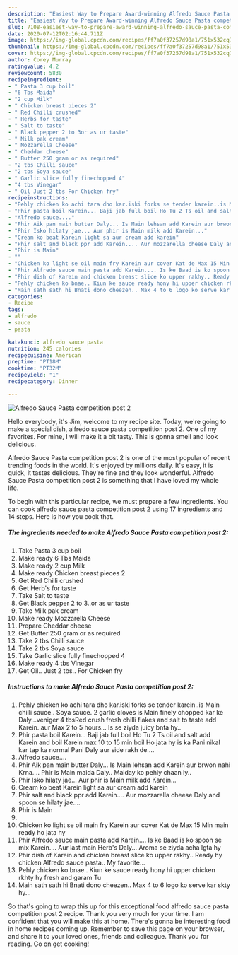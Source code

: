 ```yaml
---
description: "Easiest Way to Prepare Award-winning Alfredo Sauce Pasta competition post 2"
title: "Easiest Way to Prepare Award-winning Alfredo Sauce Pasta competition post 2"
slug: 7108-easiest-way-to-prepare-award-winning-alfredo-sauce-pasta-competition-post-2
date: 2020-07-12T02:16:44.711Z
image: https://img-global.cpcdn.com/recipes/ff7a0f37257d98a1/751x532cq70/alfredo-sauce-pasta-competition-post-2-recipe-main-photo.jpg
thumbnail: https://img-global.cpcdn.com/recipes/ff7a0f37257d98a1/751x532cq70/alfredo-sauce-pasta-competition-post-2-recipe-main-photo.jpg
cover: https://img-global.cpcdn.com/recipes/ff7a0f37257d98a1/751x532cq70/alfredo-sauce-pasta-competition-post-2-recipe-main-photo.jpg
author: Corey Murray
ratingvalue: 4.2
reviewcount: 5830
recipeingredient:
- " Pasta 3 cup boil"
- "6 Tbs Maida"
- "2 cup Milk"
- " Chicken breast pieces 2"
- " Red Chilli crushed"
- " Herbs for taste"
- " Salt to taste"
- " Black pepper 2 to 3or as ur taste"
- " Milk pak cream"
- " Mozzarella Cheese"
- " Cheddar cheese"
- " Butter 250 gram or as required"
- "2 tbs Chilli sauce"
- "2 tbs Soya sauce"
- " Garlic slice fully finechopped 4"
- "4 tbs Vinegar"
- " Oil Just 2 tbs For Chicken fry"
recipeinstructions:
- "Pehly chicken ko achi tara dho kar.iski forks se tender karein..is Main chilli sauce.. Soya sauce. 2 garlic cloves is Main finely chopped kar ke Daly...veniger 4 tbsRed crush fresh chilli flakes and salt to taste add Karein..aur Max 2 to 5 hours... Is se ziyda juicy bnta hy.."
- "Phir pasta boil Karein... Baji jab full boil Ho Tu 2 Ts oil and salt add Karein and boil Karein max 10 to 15 min boil Ho jata hy is ka Pani nikal kar tap ka normal Pani Daly aur side rakh de...."
- "Alfredo sauce...."
- "Phir Aik pan main butter Daly... Is Main lehsan add Karein aur brwon nahi Krna.... Phir is Main maida Daly.. Maiday ko pehly chaan ly.."
- "Phir Isko hilaty jae... Aur phir is Main milk add Karein..."
- "Cream ko beat Karein light sa aur cream add karein"
- "Phir salt and black ppr add Karein.... Aur mozzarella cheese Daly and spoon se hilaty jae...."
- "Phir is Main"
- ""
- "Chicken ko light se oil main fry Karein aur cover Kat de Max 15 Min main ready ho jata hy"
- "Phir Alfredo sauce main pasta add Karein.... Is ke Baad is ko spoon se mix Karein.... Aur last main Herb&#39;s Daly... Aroma se ziyda acha lgta hy"
- "Phir dish of Karein and chicken breast slice ko upper rakhy.. Ready hy chicken Alfredo sauce pasta.. My favorite..."
- "Pehly chicken ko bnae.. Kiun ke sauce ready hony hi upper chicken rkhty hy fresh and garam Tu"
- "Main sath sath hi Bnati dono cheezen.. Max 4 to 6 logo ko serve kar skty hy..."
categories:
- Recipe
tags:
- alfredo
- sauce
- pasta

katakunci: alfredo sauce pasta 
nutrition: 245 calories
recipecuisine: American
preptime: "PT18M"
cooktime: "PT32M"
recipeyield: "1"
recipecategory: Dinner

---
```



![Alfredo Sauce Pasta competition post 2](https://img-global.cpcdn.com/recipes/ff7a0f37257d98a1/751x532cq70/alfredo-sauce-pasta-competition-post-2-recipe-main-photo.jpg)

Hello everybody, it's Jim, welcome to my recipe site. Today, we're going to make a special dish, alfredo sauce pasta competition post 2. One of my favorites. For mine, I will make it a bit tasty. This is gonna smell and look delicious.



Alfredo Sauce Pasta competition post 2 is one of the most popular of recent trending foods in the world. It's enjoyed by millions daily. It's easy, it is quick, it tastes delicious. They're fine and they look wonderful. Alfredo Sauce Pasta competition post 2 is something that I have loved my whole life.


To begin with this particular recipe, we must prepare a few ingredients. You can cook alfredo sauce pasta competition post 2 using 17 ingredients and 14 steps. Here is how you cook that.

<!--inarticleads1-->

##### The ingredients needed to make Alfredo Sauce Pasta competition post 2:

1. Take  Pasta 3 cup boil
1. Make ready 6 Tbs Maida
1. Make ready 2 cup Milk
1. Make ready  Chicken breast pieces 2
1. Get  Red Chilli crushed
1. Get  Herb&#39;s for taste
1. Take  Salt to taste
1. Get  Black pepper 2 to 3..or as ur taste
1. Take  Milk pak cream
1. Make ready  Mozzarella Cheese
1. Prepare  Cheddar cheese
1. Get  Butter 250 gram or as required
1. Take 2 tbs Chilli sauce
1. Take 2 tbs Soya sauce
1. Take  Garlic slice fully finechopped 4
1. Make ready 4 tbs Vinegar
1. Get  Oil.. Just 2 tbs.. For Chicken fry




<!--inarticleads2-->

##### Instructions to make Alfredo Sauce Pasta competition post 2:

1. Pehly chicken ko achi tara dho kar.iski forks se tender karein..is Main chilli sauce.. Soya sauce. 2 garlic cloves is Main finely chopped kar ke Daly...veniger 4 tbsRed crush fresh chilli flakes and salt to taste add Karein..aur Max 2 to 5 hours... Is se ziyda juicy bnta hy..
1. Phir pasta boil Karein... Baji jab full boil Ho Tu 2 Ts oil and salt add Karein and boil Karein max 10 to 15 min boil Ho jata hy is ka Pani nikal kar tap ka normal Pani Daly aur side rakh de....
1. Alfredo sauce....
1. Phir Aik pan main butter Daly... Is Main lehsan add Karein aur brwon nahi Krna.... Phir is Main maida Daly.. Maiday ko pehly chaan ly..
1. Phir Isko hilaty jae... Aur phir is Main milk add Karein...
1. Cream ko beat Karein light sa aur cream add karein
1. Phir salt and black ppr add Karein.... Aur mozzarella cheese Daly and spoon se hilaty jae....
1. Phir is Main
1. 
1. Chicken ko light se oil main fry Karein aur cover Kat de Max 15 Min main ready ho jata hy
1. Phir Alfredo sauce main pasta add Karein.... Is ke Baad is ko spoon se mix Karein.... Aur last main Herb&#39;s Daly... Aroma se ziyda acha lgta hy
1. Phir dish of Karein and chicken breast slice ko upper rakhy.. Ready hy chicken Alfredo sauce pasta.. My favorite...
1. Pehly chicken ko bnae.. Kiun ke sauce ready hony hi upper chicken rkhty hy fresh and garam Tu
1. Main sath sath hi Bnati dono cheezen.. Max 4 to 6 logo ko serve kar skty hy...




So that's going to wrap this up for this exceptional food alfredo sauce pasta competition post 2 recipe. Thank you very much for your time. I am confident that you will make this at home. There's gonna be interesting food in home recipes coming up. Remember to save this page on your browser, and share it to your loved ones, friends and colleague. Thank you for reading. Go on get cooking!
